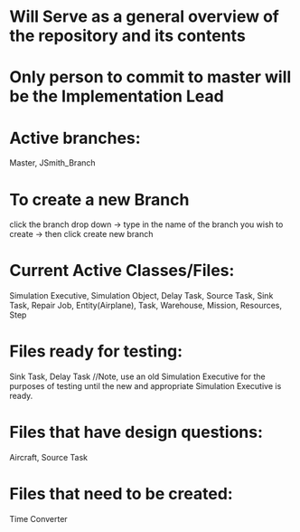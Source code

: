 # Will Serve as a general overview of the repository and its contents
# Only person to commit to master will be the Implementation Lead
# Active branches: 
Master, JSmith_Branch
# To create a new Branch
click the branch drop down -> type in the name of the branch you wish to create -> then click create new branch
# Current Active Classes/Files:
Simulation Executive, Simulation Object, Delay Task, Source Task, Sink Task, Repair Job, Entity(Airplane),
Task, Warehouse, Mission, Resources, Step
# Files ready for testing:
Sink Task, Delay Task //Note, use an old Simulation Executive for the purposes of testing until the new and appropriate Simulation Executive is ready.
# Files that have design questions:
Aircraft, Source Task
# Files that need to be created:
Time Converter
